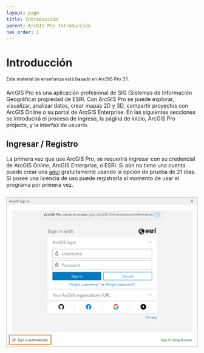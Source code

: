 ```yaml
---
layout: page
title: Introducción
parent: ArcGIS Pro Introducción
nav_order: 1
---
```


# Introducción

<sup>Este material de enseñanza está basado en ArcGIS Pro 3.1.</sup>

ArcGIS Pro es una aplicación profesional de SIG (Sistemas de Información Geográfica) propiedad de ESRI. Con ArcGIS Pro se puede explorar, visualizar, analizar datos, crear mapas 2D y 3D, compartir proyectos con ArcGIS Online
o su portal de ArcGIS Enterprise. En las siguientes secciones se introducirá el proceso de ingreso, la página de inicio, ArcGIS Pro projects, y la interfaz de usuario.

## Ingresar / Registro

La primera vez que use ArcGIS Pro, se requerirá ingresar con su credencial de ArcGIS Online, ArcGIS Enterprise, o ESRI. Si aún no tiene una cuenta puede crear una [aquí](https://goto.arcgis.com/production-esri-signup) gratuitamente usando la opción de prueba de 21 días. Si posee una licencia de uso puede registrarla al momento de usar el programa por primera vez. 

<p align="center">
<img src="../images/intro-arcgis/01_fig1.png" vspace="10" width="600">
</p>
